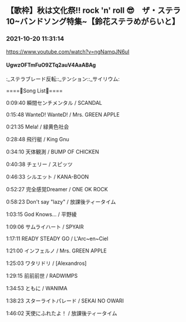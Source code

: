 ## 【歌枠】秋は文化祭‼︎ rock 'n' roll 😎　ザ・ステラ10~バンドソング特集~【鈴花ステラめがらいと】
### 2021-10-20 11:31:14
https://www.youtube.com/watch?v=ngNamqJN6uI
#### UgwzOFTmFuO9ZTq2auV4AaABAg
:_ステラブレード反転::_テンション::_サイリウム:

====🔔Song List🔔====

0:09:40 瞬間センチメンタル / SCANDAL

0:15:48 WanteD! WanteD! / Mrs. GREEN APPLE

0:21:35 Mela! / 緑黄色社会

0:28:48 飛行艇 / King Gnu

0:34:10 天体観測 / BUMP OF CHICKEN

0:40:38 チェリー / スピッツ

0:46:33 シルエット / KANA-BOON

0:52:27 完全感覚Dreamer / ONE OK ROCK

0:58:23 Don't say "lazy" / 放課後ティータイム

1:03:15 God Knows... / 平野綾

1:09:06 サムライハート / SPYAIR

1:17:11 READY STEADY GO / L'Arc~en~Ciel

1:21:00 インフェルノ / Mrs. GREEN APPLE

1:25:03 ワタリドリ / [Alexandros]

1:29:15 前前前世 / RADWIMPS

1:34:53 ともに / WANIMA

1:38:23 スターライトパレード / SEKAI NO OWARI

1:46:02 天使にふれたよ！ / 放課後ティータイム

